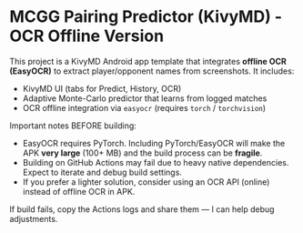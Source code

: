 # MCGG Pairing Predictor (KivyMD) - OCR Offline Version

This project is a KivyMD Android app template that integrates **offline OCR (EasyOCR)** to extract player/opponent names from screenshots.
It includes:
- KivyMD UI (tabs for Predict, History, OCR)
- Adaptive Monte-Carlo predictor that learns from logged matches
- OCR offline integration via `easyocr` (requires `torch` / `torchvision`)

Important notes BEFORE building:
- EasyOCR requires PyTorch. Including PyTorch/EasyOCR will make the APK **very large** (100+ MB) and the build process can be **fragile**.
- Building on GitHub Actions may fail due to heavy native dependencies. Expect to iterate and debug build settings.
- If you prefer a lighter solution, consider using an OCR API (online) instead of offline OCR in APK.

If build fails, copy the Actions logs and share them — I can help debug adjustments.
